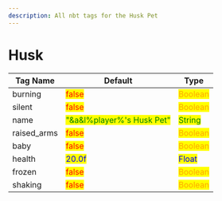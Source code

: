 ```yaml
---
description: All nbt tags for the Husk Pet
---
```



# Husk

| Tag Name     | Default                                                            | Type                                         |
| ------------ | ------------------------------------------------------------------ | -------------------------------------------- |
| burning | <mark style="color:red;">false</mark> | <mark style="color:orange;">Boolean</mark> |
| silent | <mark style="color:red;">false</mark> | <mark style="color:orange;">Boolean</mark> |
| name | <mark style="color:green;">"&a&l%player%'s Husk Pet"</mark> | <mark style="color:green;">String</mark> |
| raised_arms | <mark style="color:red;">false</mark> | <mark style="color:orange;">Boolean</mark> |
| baby | <mark style="color:red;">false</mark> | <mark style="color:orange;">Boolean</mark> |
| health | <mark style="color:blue;">20.0f</mark> | <mark style="color:blue;">Float</mark> |
| frozen | <mark style="color:red;">false</mark> | <mark style="color:orange;">Boolean</mark> |
| shaking | <mark style="color:red;">false</mark> | <mark style="color:orange;">Boolean</mark> |
